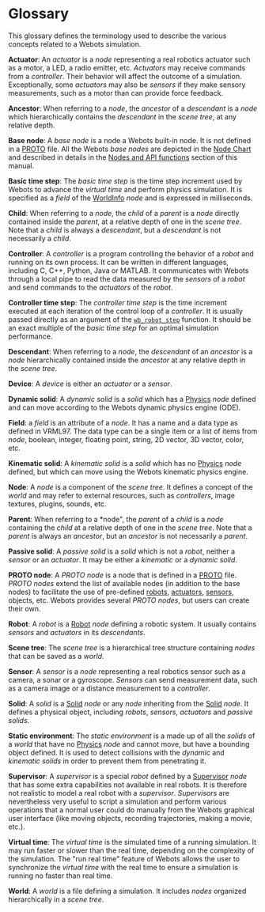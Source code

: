 # Glossary

This glossary defines the terminology used to describe the various concepts related to a Webots simulation.

**Actuator**: An *actuator* is a *node* representing a real robotics actuator such as a motor, a LED, a radio emitter, etc.
*Actuators* may receive commands from a *controller*.
Their behavior will affect the outcome of a simulation.
Exceptionally, some *actuators* may also be *sensors* if they make sensory measurements, such as a motor than can provide force feedback.

**Ancestor**: When referring to a *node*, the *ancestor* of a *descendant* is a *node* which hierarchically contains the *descendant* in the *scene tree*, at any relative depth.

**Base node**: A *base node* is a node a Webots built-in node.
It is not defined in a [PROTO](proto.md) file.
All the Webots *base nodes* are depicted in the [Node Chart](node-chart.md) and described in details in the [Nodes and API functions](nodes-and-api-functions.md) section of this manual.

**Basic time step**: The *basic time step* is the time step increment used by Webots to advance the *virtual time* and perform physics simulation.
It is specified as a *field* of the [WorldInfo](worldinfo.md) *node* and is expressed in milliseconds.

**Child**: When referring to a *node*, the *child* of a *parent* is a *node* directly contained inside the *parent*, at a relative depth of one in the *scene tree*.
Note that a *child* is always a *descendant*, but a *descendant* is not necessarily a *child*.

**Controller**: A *controller* is a program controlling the behavior of a *robot* and running on its own process.
It can be written in different languages, including C, C++, Python, Java or MATLAB.
It communicates with Webots through a local pipe to read the data measured by the *sensors* of a *robot* and send commands to the *actuators* of the *robot*.

**Controller time step**: The *controller time step* is the time increment executed at each iteration of the control loop of a *controller*.
It is usually passed directly as an argument of the [`wb_robot_step`](robot.md#wb_robot_step) function.
It should be an exact multiple of the *basic time step* for an optimal simulation performance.

**Descendant**: When referring to a *node*, the *descendant* of an *ancestor* is a *node* hierarchically contained inside the *ancestor* at any relative depth in the *scene tree*.

**Device**: A *device* is either an *actuator* or a *sensor*.

**Dynamic solid**: A *dynamic solid* is a *solid* which has a [Physics](physics.md) *node* defined and can move according to the Webots dynamic physics engine (ODE).

**Field**: a *field* is an attribute of a *node*.
It has a name and a data type as defined in VRML97.
The data type can be a single item or a list of items from *node*, boolean, integer, floating point, string, 2D vector, 3D vector, color, etc.

**Kinematic solid**: A *kinematic solid* is a *solid* which has no [Physics](physics.md) *node* defined, but which can move using the Webots kinematic physics engine.

**Node**: A *node* is a component of the *scene tree*.
It defines a concept of the *world* and may refer to external resources, such as *controllers*, image textures, plugins, sounds, etc.

**Parent**: When referring to a *node", the *parent* of a *child* is a *node* containing the *child* at a relative depth of one in the *scene tree*.
Note that a *parent* is always an *ancestor*, but an *ancestor* is not necessarily a *parent*.

**Passive solid**: A *passive solid* is a *solid* which is not a *robot*, neither a *sensor* or an *actuator*.
It may be either a *kinematic* or a *dynamic solid*.

**PROTO node**: A *PROTO node* is a node that is defined in a [PROTO](proto.md) file.
*PROTO nodes* extend the list of available nodes (in addition to the base nodes) to facilitate the use of pre-defined [robots](../guide/robots.md), [actuators](../guide/actuators.md), [sensors](../guide/sensors.md), objects, etc. Webots provides several *PROTO nodes*, but users can create their own.

**Robot**: A *robot* is a [Robot](robot.md) *node* defining a robotic system.
It usually contains *sensors* and *actuators* in its *descendants*.

**Scene tree**: The *scene tree* is a hierarchical tree structure containing *nodes* that can be saved as a *world*.

**Sensor**: A *sensor* is a *node* representing a real robotics sensor such as a camera, a sonar or a gyroscope.
*Sensors* can send measurement data, such as a camera image or a distance measurement to a *controller*.

**Solid**: A *solid* is a [Solid](solid.md) *node* or any *node* inheriting from the [Solid](solid.md) *node*.
It defines a physical object, including *robots*, *sensors*, *actuators* and *passive solids*.

**Static environment**: The *static environment* is a made up of all the *solids* of a *world* that have no [Physics](physics.md) *node* and cannot move, but have a bounding object defined.
It is used to detect collisions with the *dynamic* and *kinematic solids* in order to prevent them from penetrating it.

**Supervisor**: A *supervisor* is a special *robot* defined by a [Supervisor](supervisor.md) *node* that has some extra capabilities not available in real robots.
It is therefore not realistic to model a real robot with a *supervisor*.
*Supervisors* are nevertheless very useful to script a simulation and perform various operations that a normal user could do manually from the Webots graphical user interface (like moving objects, recording trajectories, making a movie, etc.).

**Virtual time**: The *virtual time* is the simulated time of a running simulation.
It may run faster or slower than the real time, depending on the complexity of the simulation.
The "run real time" feature of Webots allows the user to synchronize the *virtual time* with the real time to ensure a simulation is running no faster than real time.

**World**: A *world* is a file defining a simulation.
It includes *nodes* organized hierarchically in a *scene tree*.
